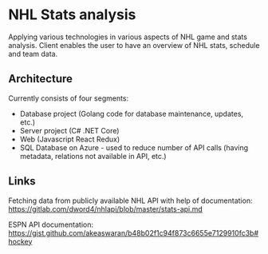 # NHL Stats analysis

Applying various technologies in various aspects of NHL game and stats analysis. Client enables the user to have an overview of NHL stats, schedule and team data.

## Architecture
Currently consists of four segments: 
- Database project (Golang code for database maintenance, updates, etc.)
- Server project (C# .NET Core)
- Web (Javascript React Redux)
- SQL Database on Azure - used to reduce number of API calls (having metadata, relations not available in API, etc.)

## Links
Fetching data from publicly available NHL API with help of documentation: https://gitlab.com/dword4/nhlapi/blob/master/stats-api.md

ESPN API documentation:
https://gist.github.com/akeaswaran/b48b02f1c94f873c6655e7129910fc3b#hockey